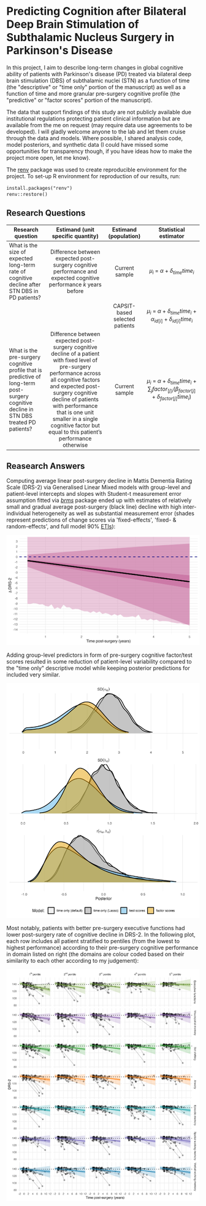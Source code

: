 # Predicting Cognition after Bilateral Deep Brain Stimulation of Subthalamic Nucleus Surgery in Parkinson's Disease

In this project, I aim to describe long-term changes in global cognitive ability of patients with Parkinson's disease (PD) treated via bilateral deep brain stimulation (DBS) of subthalamic nuclei (STN) as a function of time (the "descriptive" or "time only" portion of the manuscript) as well as a function of time and more granular pre-surgery cognitive profile (the "predictive" or "factor scores" portion of the manuscript).

The data that support findings of this study are not publicly available due institutional regulations protecting patient clinical information but are available from the me on request (may require data use agreements to be developed). I will gladly welcome anyone to the lab and let them cruise through the data and models. Where possible, I shared analysis code, model posteriors, and synthetic data (I could have missed some opportunities for transparency though, if you have ideas how to make the project more open, let me know).

The [renv](https://rstudio.github.io/renv/) package was used to create reproducible environment for the project. To set-up R environment for reproduction of our results, run:

```
install.packages("renv")
renv::restore()
```

## Research Questions

| Research question                                                                                                                        |                                                                                                                                                   Estimand (unit specific quantity)                                                                                                                                                   |      Estimand (population)     |                                Statistical estimator                               |
|------------------------------------------------------------------------------------------------------------------------------------------|:-------------------------------------------------------------------------------------------------------------------------------------------------------------------------------------------------------------------------------------------------------------------------------------------------------------------------------------:|:------------------------------:|:----------------------------------------------------------------------------------:|
| What is the size of expected long-term rate of cognitive decline after STN DBS in PD patients?                                           |                                                                                                            Difference between expected post-surgery cognitive performance and expected cognitive performance *k* years before                                                                                                           |         Current sample         |                              $\mu_i$ = $\alpha$ + $\delta_{time}time_i$                             |
|                                                                                                                                          |                                                                                                                                                                                                                                                                                                                                       | CAPSIT-based selected patients |       $\mu_i$ = $\alpha$ + $\delta_{time}time_i$ \+ $\alpha_{id[i]}$ + $\delta_{id[i]}time_i$        |
| What is the pre-surgery cognitive profile that is predictive of long-term post-surgery cognitive decline in STN DBS treated PD patients? | Difference between expected post-surgery cognitive decline of a patient with fixed level of pre-surgery performance across all cognitive factors and expected post-surgery cognitive decline of patients with performance that is one unit smaller in a single cognitive factor but equal to this patient’s performance otherwise |         Current sample         | $\mu_i$ = $\alpha$ + $\delta_{time}time_i$ \+ $\sum_jfactor_{[j]i}$($\beta_{factor[j]}$ + $\delta_{factor[j]}time_i$) |

## Reasearch Answers

Computing average linear post-surgery decline in Mattis Dementia Rating Scale (DRS-2) via Generalised Linear Mixed models with group-level and patient-level intercepts and slopes with Student-t measurement error assumption fitted via *[brms](https://paul-buerkner.github.io/brms/)* package ended up with estimates of relatively small and gradual average post-surgery (black line) decline with high inter-individual heterogeneity as well as substantial measurement error (shades represent predictions of change scores via 'fixed-effects', 'fixed- & random-effects', and full model 90% [ETIs](https://easystats.github.io/bayestestR/articles/credible_interval.html)):

![](figs/desc_contrasts.jpg)

Adding group-level predictors in form of pre-surgery cognitive factor/test scores resulted in some reduction of patient-level variability compared to the "time only" descriptive model while keeping posterior predictions for included very similar.

![](figs/pred_vareffects.jpg)

Most notably, patients with better pre-surgery executive functions had lower post-surgery rate of cognitive decline in DRS-2. In the following plot, each row includes all patient stratified to pentiles (from the lowest to highest performance) according to their pre-surgery cognitive performance in domain listed on right (the domains are colour coded based on their similarity to each other according to my judgement):

![](figs/pred_stratified.jpg)
